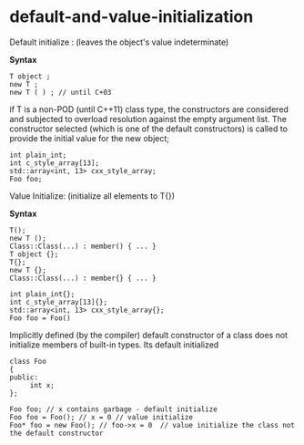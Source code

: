 # default-and-value-initialization

Default initialize : (leaves the object's value indeterminate)

**Syntax**

```
T object ;
new T ;
new T ( ) ; // until C+03
```

if T is a non-POD (until C++11) class type, the constructors are considered and subjected to overload resolution against the empty argument list. The constructor selected (which is one of the default constructors) is called to provide the initial value for the new object;

```
int plain_int;
int c_style_array[13];
std::array<int, 13> cxx_style_array;
Foo foo;
```

Value Initialize: (initialize all elements to T{})

**Syntax**

```
T();
new T ();
Class::Class(...) : member() { ... }
T object {};
T{};
new T {};
Class::Class(...) : member{} { ... }
```


```
int plain_int{};
int c_style_array[13]{};
std::array<int, 13> cxx_style_array{};
Foo foo = Foo()
```

Implicitly defined (by the compiler) default constructor of a class does not initialize members of built-in types.
 Its default initialized


```
class Foo
{
public:
     int x;
};
```

```
Foo foo; // x contains garbage - default initialize
Foo foo = Foo(); // x = 0 // value initialize
Foo* foo = new Foo(); // foo->x = 0  // value initialize the class not the default constructor
```



